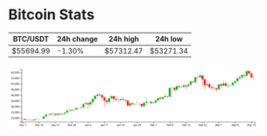 # Bitcoin Stats

BTC/USDT|24h change|24h high|24h low|
|---|---|---|---|
|$55694.99|-1.30%|$57312.47|$53271.34|

<img src="./chart.svg">
